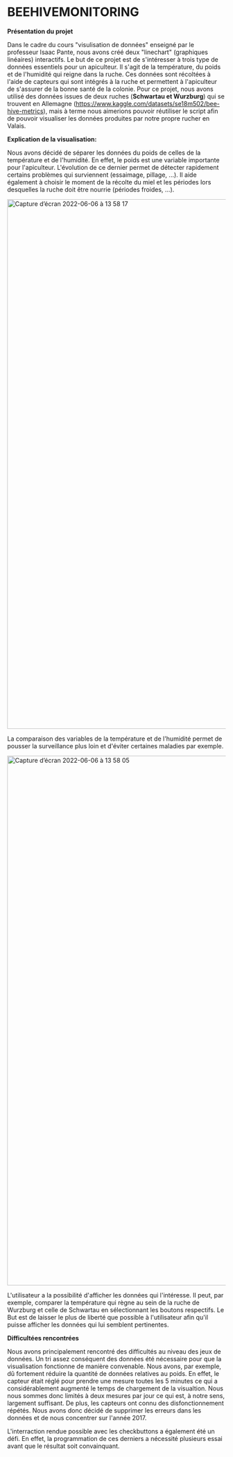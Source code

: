 # BEEHIVEMONITORING

**Présentation du projet**

Dans le cadre du cours "visulisation de données" enseigné par le professeur Isaac Pante, nous avons créé deux "linechart" (graphiques linéaires) interactifs. Le but de ce projet est de s'intéresser à trois type de données essentiels pour un apiculteur. Il s'agit de la température, du poids et de l'humidité qui reigne dans la ruche. Ces données sont récoltées à l'aide de capteurs qui sont intégrés à la ruche et permettent à l'apiculteur de s'assurer de la bonne santé de la colonie. Pour ce projet, nous avons utilisé des données issues de deux ruches (**Schwartau et Wurzburg**) qui se trouvent en Allemagne (https://www.kaggle.com/datasets/se18m502/bee-hive-metrics), mais à terme nous aimerions pouvoir réutiliser le script afin de pouvoir visualiser les données produites par notre propre rucher en Valais.




**Explication de la visualisation:**

Nous avons décidé de séparer les données du poids de celles de la température et de l'humidité. En effet, le poids est une variable importante pour l'apiculteur. L'évolution de ce dernier permet de détecter rapidement certains problèmes qui surviennent (essaimage, pillage, ...). Il aide également à choisir le moment de la récolte du miel et les périodes lors desquelles la ruche doit être nourrie (périodes froides, ...).

<img width="1222" alt="Capture d’écran 2022-06-06 à 13 58 17" src="https://user-images.githubusercontent.com/81250617/172156527-03378e17-a291-4cd5-b0ef-fc3fa2f69750.png">

La comparaison des variables de la température et de l'humidité permet de pousser la surveillance plus loin et d'éviter certaines maladies par exemple. 

<img width="1222" alt="Capture d’écran 2022-06-06 à 13 58 05" src="https://user-images.githubusercontent.com/81250617/172156569-d086d387-d401-4d3b-a235-9cca7b70ec76.png">

L'utilisateur a la possibilité d'afficher les données qui l'intéresse. Il peut, par exemple, comparer la température qui règne au sein de la ruche de Wurzburg et celle de Schwartau en sélectionnant les boutons respectifs. Le But est de laisser le plus de liberté que possible à l'utilisateur afin qu'il puisse afficher les données qui lui semblent pertinentes. 




**Difficultées rencontrées**

Nous avons principalement rencontré des difficultés au niveau des jeux de données. Un tri assez conséquent des données été nécessaire pour que la visualisation fonctionne de manière convenable. Nous avons, par exemple, dû fortement réduire la quantité de données relatives au poids. En effet, le capteur était réglé pour prendre une mesure toutes les 5 minutes ce qui a considérablement augmenté le temps de chargement de la visualtion. Nous nous sommes donc limités à deux mesures par jour ce qui est, à notre sens, largement suffisant. De plus, les capteurs ont connu des disfonctionnement répétés. Nous avons donc décidé de supprimer les erreurs dans les données et de nous concentrer sur l'année 2017. 

L'interraction rendue possible avec les checkbuttons a également été un défi. En effet, la programmation de ces derniers a nécessité plusieurs essai avant que le résultat soit convainquant. 
